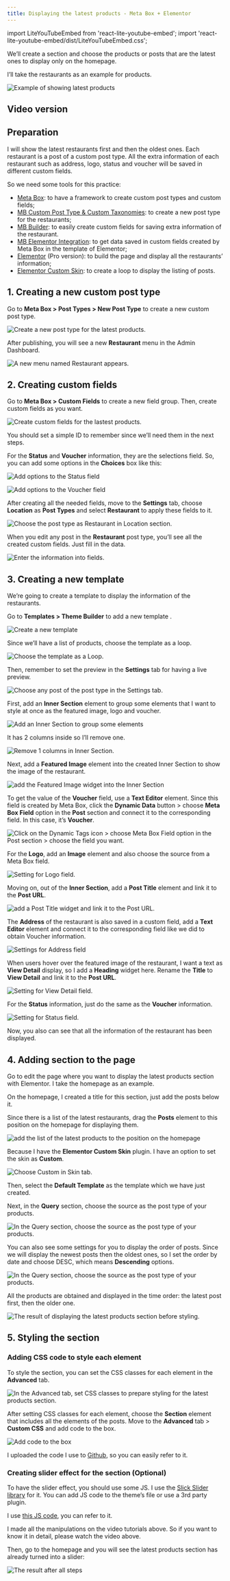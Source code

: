 ```yaml
---
title: Displaying the latest products - Meta Box + Elementor
---
```


import LiteYouTubeEmbed from 'react-lite-youtube-embed';
import 'react-lite-youtube-embed/dist/LiteYouTubeEmbed.css';

We’ll create a section and choose the products or posts that are the latest ones to display only on the homepage.

I’ll take the restaurants as an example for products.

![Example of showing latest products](https://i.imgur.com/9K0bmI2.gif)

## Video version

<LiteYouTubeEmbed id='KvYfEO-X4OA' />

## Preparation

I will show the latest restaurants first and then the oldest ones. Each restaurant is a post of a custom post type. All the extra information of each restaurant such as address, logo, status and voucher will be saved in different custom fields.

So we need some tools for this practice:

* [Meta Box](https://metabox.io/): to have a framework to create custom post types and custom fields;
* [MB Custom Post Type & Custom Taxonomies](https://metabox.io/plugins/custom-post-type/): to create a new post type for the restaurants;
* [MB Builder](https://metabox.io/plugins/meta-box-builder/): to easily create custom fields for saving extra information of the restaurant.
* [MB Elementor Integration](https://metabox.io/plugins/mb-elementor-integrator/): to get data saved in custom fields created by Meta Box in the template of Elementor;
* [Elementor](https://elementor.com/) (Pro version): to build the page and display all the restaurants’ information;
* [Elementor Custom Skin](https://wordpress.org/plugins/ele-custom-skin/): to create a loop to display the listing of posts.

## 1. Creating a new custom post type

Go to **Meta Box > Post Types > New Post Type** to create a new custom post type.

![Create a new post type for the latest products.](https://i.imgur.com/E0PpYjv.png)

After publishing, you will see a new **Restaurant** menu in the Admin Dashboard.

![A new menu named Restaurant appears.](https://i.imgur.com/YTbt5ZN.png)

## 2. Creating custom fields

Go to **Meta Box > Custom Fields** to create a new field group. Then, create custom fields as you want.

![Create custom fields for the lastest products.](https://i.imgur.com/hn36nQr.png)

You should set a simple ID to remember since we’ll need them in the next steps.

For the **Status** and **Voucher** information, they are the selections field. So, you can add some options in the **Choices** box like this:

![Add options to the Status field](https://i.imgur.com/miN7Qny.png)

![Add options to the Voucher field](https://i.imgur.com/cZ2IKzD.png)

After creating all the needed fields, move to the **Settings** tab, choose **Location** as **Post Types** and select **Restaurant** to apply these fields to it.

![Choose the post type as Restaurant in Location section.](https://i.imgur.com/gvr0cBD.png)

When you edit any post in the **Restaurant** post type, you’ll see all the created custom fields. Just fill in the data.

![Enter the information into fields.](https://i.imgur.com/qm8DIgf.png)

## 3. Creating a new template

We’re going to create a template to display the information of the restaurants.

Go to **Templates > Theme Builder** to add a new template .

![Create a new template](https://i.imgur.com/SHuMxdU.png)

Since we’ll have a list of products, choose the template as a loop.

![Choose the template as a Loop.](https://i.imgur.com/tie34CB.png)

Then, remember to set the preview in the **Settings** tab for having a live preview.

![Choose any post of the post type in the Settings tab.](https://i.imgur.com/q3mtdsr.png)

First, add an **Inner Section** element to group some elements that I want to style at once as the featured image, logo and voucher.

![Add an Inner Section to group some elements](https://i.imgur.com/EDvUikT.png)

It has 2 columns inside so I’ll remove one.

![Remove 1 columns in Inner Section.](https://i.imgur.com/nxj2Crh.png)

Next, add a **Featured Image** element into the created Inner Section to show the image of the restaurant.

![add the Featured Image widget into the Inner Section](https://i.imgur.com/n5uCzxR.png)

To get the value of the **Voucher** field, use a **Text Editor** element. Since this field is created by Meta Box, click the **Dynamic Data** button > choose **Meta Box Field** option in the **Post** section and connect it to the corresponding field. In this case, it’s **Voucher**.

![Click on the Dynamic Tags icon > choose Meta Box Field option in the Post section > choose the field you want.](https://i.imgur.com/RkTFBT6.gif)

For the **Logo**, add an **Image** element and also choose the source from a Meta Box field.

![Setting for Logo field.](https://i.imgur.com/MbN8a8r.gif)

Moving on, out of the **Inner Section**, add a **Post Title** element and link it to the **Post URL**.

![add a Post Title widget and link it to the Post URL.](https://i.imgur.com/ls4qZKm.gif)

The **Address** of the restaurant is also saved in a custom field, add a **Text Editor** element and connect it to the corresponding field like we did to obtain Voucher information.

![Settings for Address field](https://i.imgur.com/q9HEYCe.gif)

When users hover over the featured image of the restaurant, I want a text as **View Detail** display, so I add a **Heading** widget here. Rename the **Title** to **View Detail** and link it to the
**Post URL**.

![Setting for View Detail field.](https://i.imgur.com/dXaufUA.gif)

For the **Status** information, just do the same as the **Voucher** information.

![Setting for Status field.](https://i.imgur.com/zBqWBsP.gif)

Now, you also can see that all the information of the restaurant has been displayed.

## 4. Adding section to the page

Go to edit the page where you want to display the latest products section with Elementor. I take the homepage as an example.

On the homepage, I created a title for this section, just add the posts below it.

Since there is a list of the latest restaurants, drag the **Posts** element to this position on the homepage for displaying them.

![add the list of the latest products to the position on the homepage](https://i.imgur.com/j5mZjaD.png)

Because I have the **Elementor Custom Skin** plugin. I have an option to set the skin as **Custom**.

![Choose Custom in Skin tab.](https://i.imgur.com/YEEMx3s.png)

Then, select the **Default Template** as the template which we have just created.

Next, in the **Query** section, choose the source as the post type of your products.

![In the Query section, choose the source as the post type of your products.](https://i.imgur.com/BoTDDnq.png)

You can also see some settings for you to display the order of posts. Since we will display the newest posts then the oldest ones, so I set the order by date and choose DESC, which means **Descending** options.

![In the Query section, choose the source as the post type of your products.](https://i.imgur.com/9rh4I3B.png)

All the products are obtained and displayed in the time order: the latest post first, then the older one.

![The result of displaying the latest products section before styling.](https://i.imgur.com/tb3kVVQ.png)

## 5. Styling the section

### Adding CSS code to style each element

To style the section, you can set the CSS classes for each element in the **Advanced** tab.

![In the Advanced tab, set CSS classes to prepare styling for the latest products section.](https://i.imgur.com/V1ONafz.gif)

After setting CSS classes for each element, choose the **Section** element that includes all the elements of the posts. Move to the **Advanced** tab > **Custom CSS** and add code to the box.

![Add code to the box](https://i.imgur.com/aMXgVuT.png)

I uploaded the code I use to [Github](https://github.com/wpmetabox/tutorials/blob/master/display-latest-posts-with-Elementor/custom.css), so you can easily refer to it.

### Creating slider effect for the section (Optional)

To have the slider effect, you should use some JS. I use the [Slick Slider library](https://github.com/kenwheeler/slick/tree/master/slick) for it. You can add JS code to the theme’s file or use a 3rd party plugin.

I use [this JS code](https://github.com/kenwheeler/slick/blob/master/slick/slick.min.js), you can refer to it.

I made all the manipulations on the video tutorials above. So if you want to know it in detail, please watch the video above.

Then, go to the homepage and you will see the latest products section has already turned into a slider:

![The result after all steps](https://i.imgur.com/26ZajWu.png)

